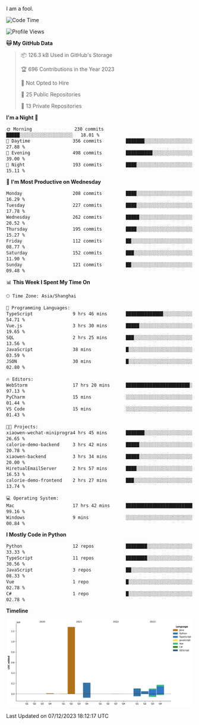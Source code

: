 I am a fool.

<!--START_SECTION:waka-->
![Code Time](http://img.shields.io/badge/Code%20Time-968%20hrs%2017%20mins-blue)

![Profile Views](http://img.shields.io/badge/Profile%20Views-0-blue)

**🐱 My GitHub Data** 

> 📦 126.3 kB Used in GitHub's Storage 
 > 
> 🏆 696 Contributions in the Year 2023
 > 
> 🚫 Not Opted to Hire
 > 
> 📜 25 Public Repositories 
 > 
> 🔑 13 Private Repositories 
 > 
**I'm a Night 🦉** 

```text
🌞 Morning                230 commits         █████░░░░░░░░░░░░░░░░░░░░   18.01 % 
🌆 Daytime                356 commits         ███████░░░░░░░░░░░░░░░░░░   27.88 % 
🌃 Evening                498 commits         ██████████░░░░░░░░░░░░░░░   39.00 % 
🌙 Night                  193 commits         ████░░░░░░░░░░░░░░░░░░░░░   15.11 % 
```
📅 **I'm Most Productive on Wednesday** 

```text
Monday                   208 commits         ████░░░░░░░░░░░░░░░░░░░░░   16.29 % 
Tuesday                  227 commits         ████░░░░░░░░░░░░░░░░░░░░░   17.78 % 
Wednesday                262 commits         █████░░░░░░░░░░░░░░░░░░░░   20.52 % 
Thursday                 195 commits         ████░░░░░░░░░░░░░░░░░░░░░   15.27 % 
Friday                   112 commits         ██░░░░░░░░░░░░░░░░░░░░░░░   08.77 % 
Saturday                 152 commits         ███░░░░░░░░░░░░░░░░░░░░░░   11.90 % 
Sunday                   121 commits         ██░░░░░░░░░░░░░░░░░░░░░░░   09.48 % 
```


📊 **This Week I Spent My Time On** 

```text
🕑︎ Time Zone: Asia/Shanghai

💬 Programming Languages: 
TypeScript               9 hrs 46 mins       ██████████████░░░░░░░░░░░   54.71 % 
Vue.js                   3 hrs 30 mins       █████░░░░░░░░░░░░░░░░░░░░   19.65 % 
SQL                      2 hrs 25 mins       ███░░░░░░░░░░░░░░░░░░░░░░   13.56 % 
JavaScript               38 mins             █░░░░░░░░░░░░░░░░░░░░░░░░   03.59 % 
JSON                     30 mins             █░░░░░░░░░░░░░░░░░░░░░░░░   02.80 % 

🔥 Editors: 
WebStorm                 17 hrs 20 mins      ████████████████████████░   97.13 % 
PyCharm                  15 mins             ░░░░░░░░░░░░░░░░░░░░░░░░░   01.44 % 
VS Code                  15 mins             ░░░░░░░░░░░░░░░░░░░░░░░░░   01.43 % 

🐱‍💻 Projects: 
xiaowen-wechat-miniprogra4 hrs 45 mins       ███████░░░░░░░░░░░░░░░░░░   26.65 % 
calorie-demo-backend     3 hrs 42 mins       █████░░░░░░░░░░░░░░░░░░░░   20.78 % 
xiaowen-backend          3 hrs 34 mins       █████░░░░░░░░░░░░░░░░░░░░   20.00 % 
HiretualEmailServer      2 hrs 57 mins       ████░░░░░░░░░░░░░░░░░░░░░   16.53 % 
calorie-demo-frontend    2 hrs 27 mins       ███░░░░░░░░░░░░░░░░░░░░░░   13.74 % 

💻 Operating System: 
Mac                      17 hrs 42 mins      █████████████████████████   99.16 % 
Windows                  9 mins              ░░░░░░░░░░░░░░░░░░░░░░░░░   00.84 % 
```

**I Mostly Code in Python** 

```text
Python                   12 repos            ████████░░░░░░░░░░░░░░░░░   33.33 % 
TypeScript               11 repos            ████████░░░░░░░░░░░░░░░░░   30.56 % 
JavaScript               3 repos             ██░░░░░░░░░░░░░░░░░░░░░░░   08.33 % 
Vue                      1 repo              █░░░░░░░░░░░░░░░░░░░░░░░░   02.78 % 
C#                       1 repo              █░░░░░░░░░░░░░░░░░░░░░░░░   02.78 % 
```



**Timeline**

![Lines of Code chart](https://raw.githubusercontent.com/VeejaLiu/VeejaLiu/master/assets/bar_graph.png)


 Last Updated on 07/12/2023 18:12:17 UTC
<!--END_SECTION:waka-->
